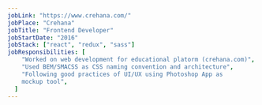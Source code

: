 ```yaml
---
jobLink: "https://www.crehana.com/"
jobPlace: "Crehana"
jobTitle: "Frontend Developer"
jobStartDate: "2016"
jobStack: ["react", "redux", "sass"]
jobResponsibilities: [
    "Worked on web development for educational platorm (crehana.com)",
    "Used BEM/SMACSS as CSS naming convention and architecture",
    "Following good practices of UI/UX using Photoshop App as
    mockup tool",
  ]
---
```

